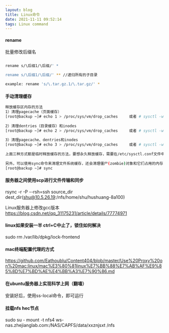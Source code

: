 ```yaml
---
layout: blog
title: Linux命令
date: 2021-11-11 09:52:14
tags: Linux command
---
```


#### rename

批量修改后缀名
```bash

rename s/\后缀1/\后缀/' *

rename s/\后缀1/\后缀/' ** //递归所有的子目录

example: rename 's/\.tar.gz.1/\.tar.gz/' *
```

#### 手动清理缓存
```bash
释放缓存区内存的方法
1）清理pagecache（页面缓存）
[root@backup ~]# echo 1 > /proc/sys/vm/drop_caches     或者 # sysctl -w vm.drop_caches=1
 
2）清理dentries（目录缓存）和inodes
[root@backup ~]# echo 2 > /proc/sys/vm/drop_caches     或者 # sysctl -w vm.drop_caches=2
 
3）清理pagecache、dentries和inodes
[root@backup ~]# echo 3 > /proc/sys/vm/drop_caches     或者 # sysctl -w vm.drop_caches=3
　
上面三种方式都是临时释放缓存的方法，要想永久释放缓存，需要在/etc/sysctl.conf文件中配置：vm.drop_caches=1/2/3，然后sysctl -p生效即可！
 
另外，可以使用sync命令来清理文件系统缓存，还会清理僵尸(zombie)对象和它们占用的内存
[root@backup ~]# sync
```

#### 服务器之间使用scp进行文件传输和同步
rsync -r -P --rsh=ssh source_dir dest_dir(shu@10.5.26.19:/nfs/home/shu/hushuang-8a100)


Linux服务器上修改gcc版本
https://blog.csdn.net/qq_31175231/article/details/77774971

#### linux如果安装一半 ctrl+C中止了，锁住如何解决
sudo rm /var/lib/dpkg/lock-frontend

#### mac终端配置代理的方式
https://github.com/Eathoublu/Content404/blob/master/Use%20Proxy%20on%20mac:linux/mac%E3%80%81linux%E7%BB%88%E7%AB%AF%E9%85%8D%E7%BD%AE%E4%BB%A3%E7%90%86.md

#### 在ubuntu服务器上实现科学上网（翻墙）
安装好后，使用ss-local命令，即可运行


#### 挂载nfs hec节点
sudo su - 
mount -t nfs4 ws-nas.zhejianglab.com:/NAS/CAPFS/data/xxznjsxt   /nfs


